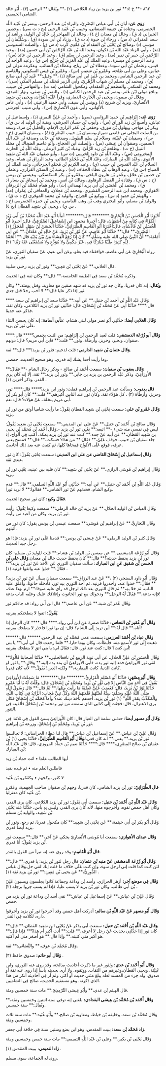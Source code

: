 ٨٦٢ -** خ ٤:** ثور بن يزيد بن زياد الكلاعي (٢) ،** ويُقال:** الرحبي (٣) ، أَبُو خالد الشامي الحمصي.

**رَوَى عَن:** أبان بْن أَبي عياض البَصْرِيّ، والبراء بْن عبد الرحمن، وبسر بْن عُبَيد اللَّه الحضرمي، وجنادة بْن حنيفة الصنعاني، وحبيب بْن عُبَيد الرحبي (بخ د ت سي) ، وحصين الحبراني (د ق) ، وخالد بْن معدان (خ ٤) ، وخالد بْن المهاجر بْن خَالِد بْن الوليد، وراشد بْن سعد المقراتي (د س) ، ورجاء بْن حيوة (د ت ق) ، وزياد بْن أَبي سودة (ق) ، وسُلَيْمان بْن موسى (د) ،وصالح بْن يَحْيَى بْن المقدام بْن مَعْدِي كَرِب (د س ق) ، والصلت السدوسي (مد) ، وأبي الزناد عَبْد الله بْن ذكوان، وعبد الله بْن عَبْد الرَّحْمَنِ بْن أَبي حسين (مد) ، وعبد الرَّحْمَنِ بْن جبير بْن نفير (مد) ، وعبد الرحمن بْن سلم (ق) ، وعبد الرحمن بْن عائذ (س) ، وعبد الرحمن بْن ميسرة، وعبد الملك بْن عَبْد الْعَزِيزِ بْن جُرَيْج (س ق) ، وعبد الواحد بْن قيس، وعثمان بْن أَبي سودة، وعطاء بْن أَبي رباح، وعطاء بْن السائب، وعكرمة مولى ابن عباس، وعلي بن أَبي طلحة، وعَمْرو بْن شعيب (س) ، وعَمْرو بْن قيس السكوني، والقاسم بْن عبد الرحمن الشامي، ومحمد بن عُبَيد ابن أَبي صالح (د) ،** وقيل:** عُبَيد بْن أَبي صالح (ق) ، ومحمد بْن مسلم بْن شهاب الزُّهْرِيّ، وأبي الزبير مُحَمَّد بْن مسلم المكي (سى) ، ومحمد بْن المنكدر، والمطعم بْن المقدام، ومكحول الشامي (مد ت) ، والمهاصر بْن حبيب، ونافع مولى ابْن عُمَر، ونصر بْن عبد الرحمن الكناني (د) ، والنضر بْن شفي، ونهار العبدي، وهلال بْن ميمون، ويحيى بْن الْحَارِث الذماري، وقرأ عَلَيْهِ الْقُرْآن، ويحيى بْن سَعِيد الأَنْصارِيّ، ويزيد بْن شريح (د) ويونس بْن سيف، وأبي حميد الرعيني (د) ، وأبي عامر الألهاني، وأبي عون الأَنْصارِيّ (س) ، وأبي منيب الجرشي.

**رَوَى عَنه:** إِبْرَاهِيم بْن حميد الرؤاسي (سي) ، وأحمد بْن عَلِيٍّ النمري (د) ، وإسماعيل بْن عياش، وأصبغ بْن زيد الوراق (س) ، وأيوب بْن حسان الجرشي، وبقية بْن الوليد (د س ق) ، وبكر بْن مهاجر، وبهلول بْن مورق، وحفص بْن عُمَر الرازي الإمام، والخليل بْن مرة، وسعد بن الصلت البجلي س قاضي شيراز،وسفيان بْن حبيب البَصْرِيّ (٤) ، وسفيان الثوري (خ د س) ، وسفيان بْن عُيَيْنَة، وسلام بْن سلم الطويل، وصدقة بْن خالد، وصدقة بْن عَبْد اللَّهِ السمين، وصفوان بْن عِيسَى (س) ، والصلت ابن الحجاج، وأَبُو عاصم الضحاك بْن مخلد النبيل (خ ت) ، وطلحة بْن زيد الرَّقِّيّ، وعباد بْن كثير الرملي، وعَبْد اللَّهِ بْن الحارث المخزومي (س) ، وعَبْد اللَّهِ بْن داود الخريبي (ت س) ، وأبو صفوان عَبْد الله بْن سَعِيد الأُمَوِي، وعَبْد اللَّهِ بْن المبارك، وعَبْد اللَّهِ بْن مُحَمَّدٍ الطائي، وعبد الرزاق بْن همام، وعبد السلام بْن عَبْد القدوس بْن حبيب (ق) ، وعبد الكريم بْن مُحَمَّدٍ الجرجاني، وعبد الملك بْن الصباح (س ق) ، وعبد الوهاب بْن عطاء الخفاف (ت) ، وعتبة بْن السكن الفزاري، وعثمان بْن حصين بْن علاق، وعُمَر بْن هارون البلخي، وعَمْرو بْن بكر السكسكي، وعيسى بْن يونس (خ د س ق) ، وقتادة بْن الفضل الرهاوي، ومالك بْن أنس، ومحمد بْن إسحاق بْن يسار (د ق) ، ومحمد بْن الْحَسَن بْن أَبي يزيد الهمداني (ت) ، وأبو همام مُحَمَّد بْن الزبرقان الاهوازي، ومحمد ابن عبد الرحمن القشيري، ومحمد بْن عجلان، والمعافى بْن عِمْران (مد) ، والهيثم بْن حميد (د س) ، ووكيع بْن الجراح، والوليد بْن محمد الموقري (خ د ت ق) ، والوليد بْن مسلم، وأَبُو البختري وهب بْن وهب القاضي، ويحيى بْن حمزة الحضرمي (خ د س ق) ، ويحيى بْن سَعِيد القطان (بخ ٤) .

أَخْبَرَنَا أَبُو الْحَسَنِ بْنُ الْبُخَارِيِّ،******** قال:******** أنبأنا أَبُو عَبْدِ اللَّهِ مُحَمَّدُ بْنُ أَبي زَيْدٍ الْكَوَّاءُ فِي كِتَابِهِ مِنْ أَصْبَهَانَ، قال: أخبرنا محمود ابن إِسْمَاعِيلَ الصَّيْرَفِيُّ، قال: أخبرنا أَبُو الْحُسَيْنِ بْنُ فَاذْشَاهِ، قال:أَخْبَرَنَا أَبُو الْقَاسِمِ الطَّبَرَانِيُّ، حَدَّثَنَا الْحَسَنُ بْنُ سَهْلٍ الْمُجَوِّزُ (١) البَصْرِيّ،** قال:** حَدَّثَنَا أَبُو عَاصِمٍ، عَنْ ثَوْرِ بْنِ يَزِيدَ، عَنْ خَالِدِ بْنِ مَعْدَانَ،** عَن أَبِي أُمَامَةَ:** أَنَّ النَّبِيَّ صلى الله عليه وسَلَّمَ،** كَانَ إِذَا رُفِعَ الْعِشَاءُ مِنْ بَيْنَ يَدَيْهِ قال:** الْحَمْدُ لِلَّهِ كَثِيرًا طَيِّبًا مُبَارَكًا فِيهِ، غَيْرُ مَكْفِيٍّ ولا مُوَدَّعٍ ولا مُسْتَغْنًى عَنْهُ رَبَّنَا" (٢) .

رواه الْبُخَارِيّ عَن أبي عاصم، فوافقناه فيه بعلو. وعَن أبي نعيم، عَنْ سفيان الثوري، عَنْ ثور بْن يزيد.

قال الغلابي،** عَنْ يَحْيَى بْن مَعِين:** وثور بْن يزيد رحبي صليبة.

وذكره مُحَمَّد بْن سعد فِي الطبقة الخامسة،** قال:** وكان ثقة فِي الحديث.

**ويُقال:** إنه كان قدريا، وكان جد ثور بْن يزيد قد شهد صفين مع معاوية، وقتل يومئذ،** وكان ثور إذا ذكر عليا قال:** لا أحب رجلا قتل جدي.

وَقَال عَبْد اللَّهِ بْن أحمد بْن حنبل،** عَن أبيه:** حَدَّثَنَا سعد بْن إبراهيم بْن سعد،**** قال:**** حَدَّثَنَا أَبِي عَنْ مُحَمَّد بْن إِسْحَاقَ، قال: حَدَّثَنِي ثور بْن يزيد الكلاعي، وكان ثقة، فذكر عنه حديثا.

**وَقَال الغلابي أيضا:** حَدَّثَنِي أَبُو نصر مولى لبني هشام، عن**أبي أسامة:** إنه كان يحسن الثناء عَلَى ثور بْن يزيد.

**وَقَال أبو زُرْعَة الدمشقي:** قلت لعبد الرحمن بْن إِبْرَاهِيم: من الثبت بحمص؟**** قال:**** صفوان، وبحير، وحريز، وأرطاة، وثور.** قلت:** فابن أَبي مريم؟ قال: دونهم.

**وَقَال عثمان بْن سَعِيد الدارمي:** قلت لدحيم: فثور بْن يزيد؟** قال:** ثقة.

وما رأيت أحدا يشك إنه قدري، وهو صحيح الحديث، حمصي.

**وَقَال يعقوب بْن سفيان:** سمعت أَحْمَد بْن صالح - وذكر رجال الشام -** فقَالَ:** الأَوزاعِيّ، وذكر عَبْد الرحمن بن يزيد بن جابر،** وثور بْن يزيد:** ثقة، إلا إنه كان يرى القدر. وذكر آخرين (١) .

**قال يعقوب:** وسألت عبد الرحمن بْن إبراهيم فقلت: وثور ابن يزيد؟**** قال:**** ثور، وحريز، وأرطاة (٢) ، كل هؤلاء ثقة. وكان ثور عند الناس أكبرهم.** قلت:** كان أبو بكر بْن أَبي مريم يتخلف عَنْ هؤلاء؟ قال: نعم.

**وَقَال عَمْرو بْن علي:** سمعت يَحْيَى بْن سَعِيد القطان يَقُولُ: ما رأيت شاميا أوثق من ثور بْن يزيد.

وَقَال صالح بْن أَحْمَد بْن حنبل،** عَنْ علي ابن المديني:** سمعت يَحْيَى بْن سَعِيد يَقُولُ: ليس فِي نفسي منه شيء -** اتبعه:** يَعْنِي ثور بْن يزيد -.وَقَال أَحْمَد بْن مُحَمَّد بْن يحيى بن سَعِيد القطان،** عَن أبيه عَنْ جده:** كنت عند ثور بْن يزيد بمكة، أكتب فِي ألواح، إذ جاء سفيان بْن حبيب، فوقف عَلِيّ،** فقَالَ:** من هذا؟ فسكت،** قال:** فمسح يعني عرقه، فوقع عَلَى الألواح فمحاها كلها، ثم كتبت عنه بعد ذلك أحاديث.

**وَقَال إسماعيل بْن إِسْحَاقَ القاضي عن علي ابن المديني:** سمعت يَحْيَى يَقُولُ: كان ثور عندي ثقة.

وَقَال إبراهيم بْن مُوسَى الرازي،** عَنْ يَحْيَى بْن سَعِيد:** كان قلبه بين عينيه، يَعْنِي ثور بْن يزيد.

وَقَال عَبْد اللَّهِ بْن أَحْمَد بْن حنبل،** عَن أبيه:** حَدَّثَنِي أَبُو عَبْد اللَّهِ السلمي،** قال:** قدم وكيع الشام، فحدثهم عَنْ ثور الشامي،** فقالوا:** لا نريد ثورا.

**فقَالَ وكيع:** كان ثور صحيح الحديث.

وَقَال العباس بْن الوليد الخلال،** عَنْ يزيد بْن خالد الرملي:** سمعت وكيعا يَقُولُ: رأيت ثور بْن يزيد، وكان من أعبد من رأيت.

وقَال البُخارِيُّ،** عَنْ إبراهيم بْن مُوسَى:** سمعت عيسى بْن يونس يقول: كان ثور من أثبتهم.

وَقَال كثير بْن الوليد الرملي،** عَنْ عِيسَى بْن يونس:** قدمنا عَلَى ثور بْن يزيد: فإذا هو رجل جيد الحديث.

وَقَال أَبُو زُرْعَة الدمشقي،** عن معسن بْن الوليد بْن هشام:** قلت للوليد بْن مسلم: كان ثور بْن يزيد يحفظ حديثه؟** قال:** كان يحفظ حديث خالد بْن معدان.**وَقَال علي بْن الحسن بْن شقيق عَنِ ابن المبارك:** سألت سفيان الثوري عَنِ الأخذ عَنْ ثور بْن يزيد؟** فقَالَ:** خذوا عنه واتقوا قرنيه (١) .

وَقَال أَبُو داود السنجي (٢) ،** عَنْ عبد الرزاق:** سمعت سفيان يسأل عَنْ ثور بْن يزيد؟** فقَالَ:** خذوا عنه، واحذروا قرنيه، ثم أخذ الثوري بيد ثور، فأدخله حانوتا، وأغلق عليه الباب، ثم خلا بِهِ،** ثم قال الثوري بعد ذلك لرجل قد رأى عليه صوفا:** ارم بهذا عنك، فإنه بدعة،** فقَالَ لَهُ الرجل:** ودخولك مع ثور الحانوت وإغلاقك عليك وعليه الباب بدعة!

وَقَال عُمَر بْن شبة،** عَن أبي عاصم:** قال ابن أَبي رواد: قد جاءكم ثور.

**يَقُولُ:** اتقوا لا ينطحنكم بقرنيه.

**وَقَال أَبُو عُمَير بْن النحاس:** حَدَّثَنَا ضمرة عَنِ ابن أَبي رواد،**** قال:**** كان الرجل إذا أتاه،** قال لَهُ:** أين تريد إِلَى الشام؟ قال: إن بها ثورا فاحذر لا ينطحك بقرنيه!

**وَقَال عباد بْن أَحْمَدَ العرزمي:** سمعت عمي مُحَمَّد بْن عبد الرحمن،****** قال:****** ذهبت إِلَى ثور لأسمع منه، فأبطأت، وكان يوما حارا،** فلما رجعت قال لي أبي:** يا بني أين كنت؟ قال: كنت عند ثور. قال: فقَالَ لي: يا بني اتق لا ينطحك بقرنيه!

وَقَال الْحَسَن بْن عَلِيٍّ الخلال، عَن أبي توبة الربيع بْن نافعالحلبي،** حَدَّثَنَا أصحابنا قَالُوا:** لقي ثور الأَوزاعِيّ فمد إليه ثور يده، فأبى الأَوزاعِيّ أن يمد يده إليه،** وَقَال:** يا ثور لو كانت الدنيا، كانت المقاربة،** ولكنه الدين! يَقُولُ:** لأنه كان قدريا.

**وَقَال أَبُو مِسْهَرٍ:** حَدَّثَنَا أَبُو مُسْلِمٍ الْفَزَارِيُّ،******** قال:******** مَا سَمِعْتُ الأَوزاعِيّ يَقُولُ فِي أَحَدٍ مِنَ النَّاسِ إِلا فِي ثَوْرِ بْنِ يَزِيدَ ومُحَمَّدِ بْنِ إِسْحَاقَ، قال: وقُلْتُ لَهُ يَا أَبَا عَمْرو حَدَّثَنَا ثَوْرُ بْنُ يَزِيدَ، قال: فَغَضِبَ عَلِيٌّ غَضْبَةً مَا رأيت مثلها،** ثُمَّ قال:** قال رَسُولُ اللَّهِ صَلَّى اللَّهُ عَلَيْهِ وسَلَّمَ: سِتَّةٌ لَعَنْتُهُمْ فَلَعَنَهُمُ اللَّهُ وكُلُّ نَبِيٍّ مُجَابٍ: الزَّائِدُ فِي كِتَابِ اللَّهِ، والْمُكَذِّبُ بِقَدَرِ اللَّهِ" (١) ثور بْن يزيد، أحدهم تأخذ دينك عنه؟ وأما مُحَمَّد بْن إِسْحَاقَ فكان يرى الاعتزال، قال: فجئت إِلَى كتابي الذي سمعته من ثور ومحمد بْن إِسْحَاقَ فألقيته فِي التنور.

**وَقَال أَبُو مسهر أيضا:** حدثني سلمة ابن العيار قال: كان الأَوزاعِيّ يسئ القول فِي ثلاثة: فِي ثور بْنِ يَزِيدَ، ومُحَمَّدِ بْنِ إِسْحَاقَ، وزرعة بْن إبراهيم.

وَقَال عَلِيّ بْن عياش،** عَنْ إسماعيل بْن عياش:** قال لنا عطاء الخراساني: لا تجالسوا ثور بْن يزيد،** يعني:** انه كان قدريا.**وَقَال أَبُو الْقَاسِمِ الطَّبَرَانِيُّ:** حَدَّثَنَا يحيى (١) بْن عثمان بْن صالح المِصْرِي،**** قال:**** حَدَّثَنَا نعيم بْن حماد المروزي، قال: قال عَبْد اللَّهِ بْن المبارك:

أيها الطالب علما • ائت حماد بْن زيد

فاطلبن العلم منه • ثم قيده بقيد

لا كثور، وكجهم • وكعَمْرو بْن عُبَيد

**قال الطَّبَرَانِيّ:** ثور بْن يزيد الشامي، كان قدريا، وجهم بْن صفوان صاحب الجهمية، وعَمْرو بْن عُبَيد كان معتزليا.

**وَقَال عَبْد اللَّهِ بْن أَحْمَد بْن حنبل:** سمعت أَبِي يَقُول: ثور بْن يزيد الكلاعي، كان يرى القدر، وكان أهل حمص نفوه، وأخرجوه منها، لأنه كان يرى القدر، وليس بِهِ بأس، حَدَّثَنَا عنه يَحْيَى بْن سَعِيد، والوليد بْن مسلم.

وَقَال أَبُو بكر بْن أَبي خيثمة،** عَن يَحْيَى بْن سَعِيد:** كان مكحول قدريا، ثم رجع، وثور بْن يزيد أيضا قدري.

**وَقَال عبدان الأهوازي:** سمعت أبا مُوسَى الأَنْصارِيّ يحكي عَنْ آخر،** قال:** سمعت ثور بْن يزيد يَقُولُ: أنا قدري.

**قال أَبُو الْقَاسِمِ:** وقد روي عنه إنه تبرأ من القول بالقدر.

**وَقَال أَبُو زُرْعَة الدمشقي عَنْ منبه بْن عثمان:** قال رجل لثور بْن يزيد: يا قدري،** قال:** لئن كنت كما قلت إني لرجل سوء، وإن كنت عَلَى خلاف ما قلت إنك لفي حل.وَقَال عَباس الدُّورِيُّ،** عَن يحيى بْن مَعِين:** ثور بْن يزيد ثقة (١) .

**وَقَال فِي موضع آخر:** أزهر الحرازي، وأسد بْن وداعة وجماعة كانوا يجلسون ويسبون عَلِيّ بْن أَبي طالب، وكان ثور بْن يزيد لا يسب عليا، فإذا لم يسب جروا برجله (٢) .

وَقَال عَلِيّ بْن عياش،** عَنْ إسماعيل بْن عياش:** نفى أسد بْن وداعة ثور بْن يزيد من حمص.

**وَقَال أَبُو مسهر عَنْ عَبْد اللَّهِ بْن سالم:** أدركت أهل حمص وقد أخرجوا ثور بْن يزيد وأحرقوا داره، لكلامه فِي القدر.

**وَقَال عَبْد اللَّهِ بْن أَحْمَد بْن حنبل:** سمعت أبي يذكر عَنْ يَحْيَى ابن سَعِيد القطان،** قال:** كان ثور إذا حَدَّثَنِي بحديث عَنْ رجل لا أعرفه،** قلت:** أنت أكبر أم هذا؟** فإذا قال:** هو أكبر مني كتبته،** وإذا قال:** هو أصغر مني لم أكتبه.

وَقَال مُحَمَّد بْن عوف،** والنَّسَائي:** ثقة.

**وَقَال أبو حاتم:** صدوق حافظ (٣) .

**وَقَال أَبُو أَحْمَد بْن عدي:** ولثور غير ما ذكرت أحاديث صالحة، وقد روى عنه الثوري، وابن عُيَيْنَة، ويحيى القطان،وغيرهم من الثقات. ووثقوه، ولا أرى بحديثه بأسا إذا روى عنه ثقة أو صدوق، وله جزء من المسند لعله يبلغ مئتي حديث أو أكثر، ولم أر فِي أحاديثه أنكر من هذا الذي ذكرته. وهو مستقيم الحديث، صالح فِي الشاميين.

قال الهيثم بْن عدي،** وأَبُو عِيسَى التِّرْمِذِيّ:** مات سنة خمسين ومئة.

**وَقَال أَحْمَد بْن مُحَمَّد بْن عِيسَى البغدادي:** بلغني إنه توفي سنة اثنتين وخمسين ومئة،** ويُقال:** سنة خمسين.

وَقَال مُحَمَّد بْن سعد، وخليفة بْن خياط، ومعاوية بْن صالح،** وأَبُو عُبَيد:** مات سنة ثلاث وخمسين ومئة.

**زاد مُحَمَّد بْن سعد:** ببيت المقدس، وهو ابن بضع وستين سنة فِي خلافة أبي جعفر.

وَقَال يَحْيَى بْن بكير،** وعلي بْن عَبْد اللَّهِ التميمي:** مات سنة خمس وخمسين ومئة.

**زاد التميمي:** ببيت المقدس (١) .

روى له الجماعة، سوى مسلم.